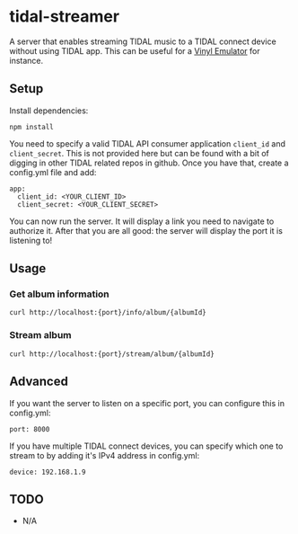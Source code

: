 # tidal-streamer

A server that enables streaming TIDAL music to a TIDAL connect device without using TIDAL app. This can be useful for a [Vinyl Emulator](https://www.hackster.io/mark-hank/sonos-spotify-vinyl-emulator-3be63d) for instance.

## Setup

Install dependencies:

`npm install`

You need to specify a valid TIDAL API consumer application `client_id` and `client_secret`. This is not provided here but can be found with a bit of digging in other TIDAL related repos in github. Once you have that, create a config.yml file and add:

```
app:
  client_id: <YOUR_CLIENT_ID>
  client_secret: <YOUR_CLIENT_SECRET>
```

You can now run the server. It will display a link you need to navigate to authorize it. After that you are all good: the server will display the port it is listening to!

## Usage

### Get album information

`curl http://localhost:{port}/info/album/{albumId}`

###  Stream album

`curl http://localhost:{port}/stream/album/{albumId}`

## Advanced

If you want the server to listen on a specific port, you can configure this in config.yml:
```
port: 8000
```

If you have multiple TIDAL connect devices, you can specify which one to stream to by adding it's IPv4 address in config.yml:

```
device: 192.168.1.9
```

## TODO

- N/A


